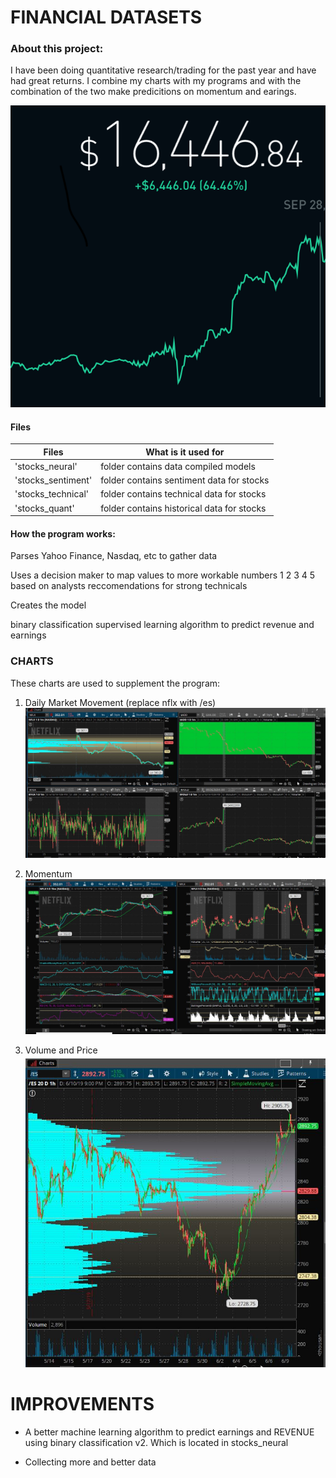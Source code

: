 # FINANCIAL DATASETS

### About this project:
I have been doing quantitative research/trading for the past year and have had great returns. I combine my charts with my programs and with the combination of the two make predicitions on momentum and earings.



![RETURNS](https://github.com/danyb12/financialDatasets/blob/master/returns.png)

#### Files

Files               | What is it used for
--------------------|--------------------------------------
'stocks_neural'     | folder contains data compiled models
'stocks_sentiment'  | folder contains sentiment data for stocks 
'stocks_technical'  | folder contains technical data for stocks
'stocks_quant'      | folder contains historical data for stocks


####  How the program works:
Parses Yahoo Finance, Nasdaq, etc to gather data

Uses a decision maker to map values to more workable numbers 1 2 3 4 5 based on 
analysts reccomendations for strong technicals

Creates the model 

binary classification supervised learning algorithm to predict revenue and earnings

### CHARTS
These charts are used to supplement the program:

1. Daily Market Movement (replace nflx with /es)
![CHART1](https://github.com/danyb12/financialDatasets/blob/master/charts/market_Daily.JPG)



2. Momentum
![CHART2](https://github.com/danyb12/financialDatasets/blob/master/charts/momentum_etc.JPG)





3. Volume and Price
![CHART3](https://github.com/danyb12/financialDatasets/blob/master/charts/volume_price.JPG)







# IMPROVEMENTS

* A better machine learning algorithm to predict earnings and REVENUE using binary classification v2. Which is located in stocks_neural

* Collecting more and better data





